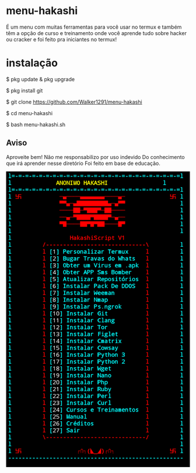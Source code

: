 # menu-hakashi
É um menu com muitas ferramentas para você usar no termux
e também têm a opção de curso e treinamento onde você aprende
tudo sobre hacker ou cracker e foi feito pra iniciantes no termux!

# instalação
$ pkg update & pkg upgrade

$ pkg install git

$ git clone https://github.com/Walker1291/menu-hakashi

$ cd menu-hakashi

$ bash menu-hakashi.sh

## Aviso
Aproveite bem! Não me responsabilizo por uso indevido
Do conhecimento que irá aprender nesse diretório
Foi feito em base de educação.

![imagem do menu hakashi](https://github.com/Walker1291/menu-hakashi/blob/main/hakashi-menu.png)
